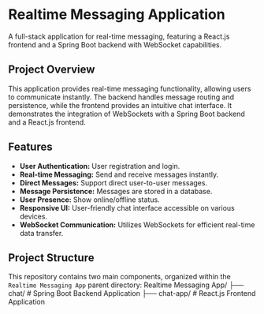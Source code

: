 # Realtime Messaging Application

A full-stack application for real-time messaging, featuring a React.js frontend and a Spring Boot backend with WebSocket capabilities.

## Project Overview

This application provides real-time messaging functionality, allowing users to communicate instantly. The backend handles message routing and persistence, while the frontend provides an intuitive chat interface. It demonstrates the integration of WebSockets with a Spring Boot backend and a React.js frontend.

## Features
* **User Authentication:** User registration and login.
* **Real-time Messaging:** Send and receive messages instantly.
* **Direct Messages:** Support direct user-to-user messages.
* **Message Persistence:** Messages are stored in a database.
* **User Presence:** Show online/offline status.
* **Responsive UI:** User-friendly chat interface accessible on various devices.
* **WebSocket Communication:** Utilizes WebSockets for efficient real-time data transfer.

## Project Structure

This repository contains two main components, organized within the `Realtime Messaging App` parent directory:
Realtime Messaging App/
├── chat/             # Spring Boot Backend Application
├── chat-app/         # React.js Frontend Application